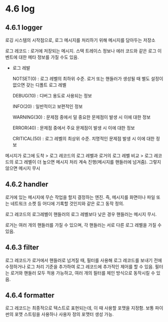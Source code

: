# 4.6 log

## 4.6.1 logger

로깅 시스템의 시작점으로, 로그 메시지를 처리하기 위해 메시지를 담아두는 저장소

로그 레코드 : 로거에 저장되는 메시지. 스택 트레이스 정보나 에러 코드와 같은 로그 이벤트에 대한 메타 정보를 가질 수도 있음.

- 로그 레발

    NOTSET(0) : 로그 레벨의 최하위 수준. 로거 또는 핸들러가 생성될 때 별도 설정이 없으면 갖는 디폴트 로그 레벨

    DEBUG(10) : 디버그 용도로 사용되는 정보

    INFO(20) : 일반적이고 보편적인 정보

    WARNING(30) : 문제점 중에서 덜 중요한 문제점이 발생 시 이에 대한 정보

    ERROR(40) : 문제점 중에서 주요 문제점이 발생 시 이에 대한 정보

    CRITICAL(50) : 로그 레벨의 최상위 수준. 치명적인 문제점 발생 시 이에 대한 정보

메시지가 로그에 도착 > 로그 레코드의 로그 레벨과 로거의 로그 레벨 비교 > 로그 레코드의 로그 레벨이 더 높으면 메시지 처리 계속 진행(메시지를 핸들러에 넘겨줌). 그렇지 않으면 메시지 무시

## 4.6.2 handler

로거에 있는 메시지에 무슨 작업을 할지 결정하는 엔진. 즉, 메시지를 화면이나 파일 또는 네트워크 소켓 등 어디에 기록할 것인지와 같은 로그 동작 정의.

로그 레코드의 로그레벨이 핸들러의 로그 레벨보다 낮은 경우 핸들러는 메시지 무시.

로거는 여러 개의 핸들러를 가질 수 있으며, 각 핸들러는 서로 다른 로그 레벨을 가질 수 있음.

## 4.6.3 filter

로그 레코드가 로거에서 핸들러로 넘겨질 때, 필터를 사용해 로그 레코드를 보내기 전에 수정하거나 로그 처리 기준을 추가하여 로그 레코드에 추가적인 제어를 할 수 있음. 필터는 로거와 핸들러 모두 적용 가능하고, 여러 개의 필터를 체인 방식으로 동작시킬 수 있음.

## 4.6.4 formatter

로그 레코드는 최종적으로 텍스트로 표현되는데, 이 때 사용할 포맷을 지정함. 보통 파이썬의 포맷 스트링을 사용하나 사용자 정의 포맷터 생성 가능.